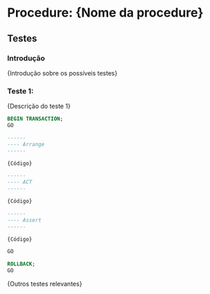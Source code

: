 # Procedure: {Nome da procedure}

## Testes

### Introdução

{Introdução sobre os possíveis testes}

### Teste 1:

{Descrição do teste 1}

```SQL
BEGIN TRANSACTION;
GO

------
---- Arrange
------

{Código}

------
---- ACT
------

{Código}

------
---- Assert
------

{Código}

GO

ROLLBACK;
GO
```

{Outros testes relevantes}